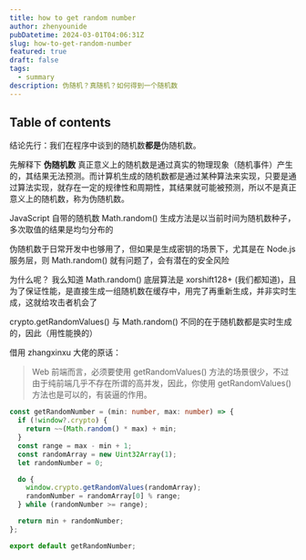 ```yaml
---
title: how to get random number
author: zhenyounide
pubDatetime: 2024-03-01T04:06:31Z
slug: how-to-get-random-number
featured: true
draft: false
tags:
  - summary
description: 伪随机？真随机？如何得到一个随机数
---
```


## Table of contents

结论先行：我们在程序中谈到的随机数**都是**伪随机数。

先解释下 **伪随机数** 真正意义上的随机数是通过真实的物理现象（随机事件）产生的，其结果无法预测。而计算机生成的随机数都是通过某种算法来实现，只要是通过算法实现，就存在一定的规律性和周期性，其结果就可能被预测，所以不是真正意义上的随机数，称为伪随机数。

JavaScript 自带的随机数 Math.random() 生成方法是以当前时间为随机数种子，多次取值的结果是均匀分布的

伪随机数于日常开发中也够用了，但如果是生成密钥的场景下，尤其是在 Node.js 服务层，则 Math.random() 就有问题了，会有潜在的安全风险

为什么呢？
我么知道 Math.random() 底层算法是 xorshift128+ (我们都知道)，且为了保证性能，是直接生成一组随机数在缓存中，用完了再重新生成，并非实时生成，这就给攻击者机会了

crypto.getRandomValues() 与 Math.random() 不同的在于随机数都是实时生成的，因此（用性能换的）

借用 zhangxinxu 大佬的原话：

> Web 前端而言，必须要使用 getRandomValues() 方法的场景很少，不过由于纯前端几乎不存在所谓的高并发，因此，你使用 getRandomValues() 方法也是可以的，有装逼的作用。

```ts
const getRandomNumber = (min: number, max: number) => {
  if (!window?.crypto) {
    return ~~(Math.random() * max) + min;
  }
  const range = max - min + 1;
  const randomArray = new Uint32Array(1);
  let randomNumber = 0;

  do {
    window.crypto.getRandomValues(randomArray);
    randomNumber = randomArray[0] % range;
  } while (randomNumber >= range);

  return min + randomNumber;
};

export default getRandomNumber;
```
